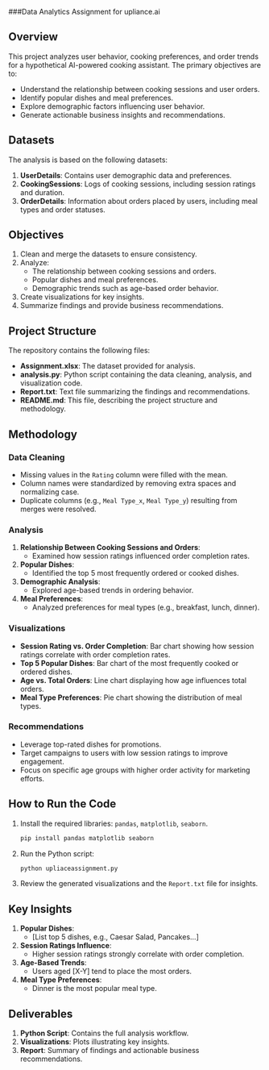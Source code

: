 ###Data Analytics Assignment for upliance.ai

## Overview
This project analyzes user behavior, cooking preferences, and order trends for a hypothetical AI-powered cooking assistant. The primary objectives are to:
- Understand the relationship between cooking sessions and user orders.
- Identify popular dishes and meal preferences.
- Explore demographic factors influencing user behavior.
- Generate actionable business insights and recommendations.

## Datasets
The analysis is based on the following datasets:
1. **UserDetails**: Contains user demographic data and preferences.
2. **CookingSessions**: Logs of cooking sessions, including session ratings and duration.
3. **OrderDetails**: Information about orders placed by users, including meal types and order statuses.

## Objectives
1. Clean and merge the datasets to ensure consistency.
2. Analyze:
   - The relationship between cooking sessions and orders.
   - Popular dishes and meal preferences.
   - Demographic trends such as age-based order behavior.
3. Create visualizations for key insights.
4. Summarize findings and provide business recommendations.

## Project Structure
The repository contains the following files:
- **Assignment.xlsx**: The dataset provided for analysis.
- **analysis.py**: Python script containing the data cleaning, analysis, and visualization code.
- **Report.txt**: Text file summarizing the findings and recommendations.
- **README.md**: This file, describing the project structure and methodology.

## Methodology
### Data Cleaning
- Missing values in the `Rating` column were filled with the mean.
- Column names were standardized by removing extra spaces and normalizing case.
- Duplicate columns (e.g., `Meal Type_x`, `Meal Type_y`) resulting from merges were resolved.

### Analysis
1. **Relationship Between Cooking Sessions and Orders**:
   - Examined how session ratings influenced order completion rates.
2. **Popular Dishes**:
   - Identified the top 5 most frequently ordered or cooked dishes.
3. **Demographic Analysis**:
   - Explored age-based trends in ordering behavior.
4. **Meal Preferences**:
   - Analyzed preferences for meal types (e.g., breakfast, lunch, dinner).

### Visualizations
- **Session Rating vs. Order Completion**: Bar chart showing how session ratings correlate with order completion rates.
- **Top 5 Popular Dishes**: Bar chart of the most frequently cooked or ordered dishes.
- **Age vs. Total Orders**: Line chart displaying how age influences total orders.
- **Meal Type Preferences**: Pie chart showing the distribution of meal types.

### Recommendations
- Leverage top-rated dishes for promotions.
- Target campaigns to users with low session ratings to improve engagement.
- Focus on specific age groups with higher order activity for marketing efforts.

## How to Run the Code
1. Install the required libraries: `pandas`, `matplotlib`, `seaborn`.
   ```bash
   pip install pandas matplotlib seaborn
   ```
2. Run the Python script:
   ```bash
   python upliaceassignment.py
   ```
3. Review the generated visualizations and the `Report.txt` file for insights.

## Key Insights
1. **Popular Dishes**:
   - [List top 5 dishes, e.g., Caesar Salad, Pancakes...]
2. **Session Ratings Influence**:
   - Higher session ratings strongly correlate with order completion.
3. **Age-Based Trends**:
   - Users aged [X-Y] tend to place the most orders.
4. **Meal Type Preferences**:
   - Dinner is the most popular meal type.

## Deliverables
1. **Python Script**: Contains the full analysis workflow.
2. **Visualizations**: Plots illustrating key insights.
3. **Report**: Summary of findings and actionable business recommendations.
